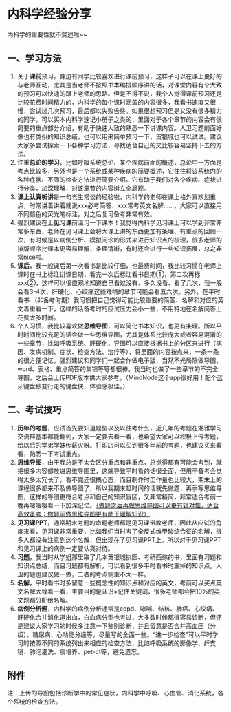 # 内科学经验分享

内科学的重要性就不赘述啦~~

## 一、学习方法

1. 关于**课前**预习，身边有同学比较喜欢进行课前预习，这样子可以在课上更好的与老师互动，尤其是当老师不按照书本编排顺序讲的话，对课堂内容有个大致的预习可以快速的跟上老师的思路。但是不得不说，我个人觉得课前预习还是比较花费时间精力的，内科学的每个课时涵盖的内容很多，我看书速度又很慢，尝试过几次预习，最后都以失败告终。如果很想预习但是又没有很多精力的同学，可以买本内科学速记小册子之类的，里面对于各个章节的内容会有很简要的重点部分介绍，有助于快速大致的熟悉一下讲课内容。人卫习题前面好像也有类似的知识总结，也可以用来简单预习一下，贺银城也可以试试。建议大家多尝试探索一下各种学习方法，寻找适合自己的又比较容易坚持下去的方法。
2. 注重**总论的学习**，比如呼吸系统总论、某个疾病前面的概述，总论中一方面是考点比较多，另外也是一个系统或某种疾病的简要概述，它往往将该系统内的各种症状、不同的检查方法进行简要介绍。它有助于我们对各个疾病、症状进行分类，加深理解，对该章节的内容树立全局观。
3. **课上认真听讲**是一句老生常谈的经验啦，内科学的老师在课上格外喜欢划重点，时常讲着讲着就说xxx必考简答、xxx常考英文名解……，大家可以直接用不同颜色的荧光笔标注，对之后复习备考非常有效。
4. 强烈建议在上**见习课**前温习一下课本！我觉得内科学见习课上可以学到非常非常多东西，老师在见习课上会将大课上讲的东西更加有条理、有重点的回顾一次，有时候是以病例分析、模拟问诊的形式来进行知识点的梳理，很多老师的排版顺序比课本更容易理解，条理清晰，有时还会进行一些知识拓展，总之非常nice啦。
5. **课后**，我一般课后第一次看书是比较仔细，也最费时间，我比较习惯在老师上课时在书上标注讲课日期，看完一次后标注看书日期①，第二次再标xxx②，这样可以很直观地知道自己看过没有、多久没看、看了几次，我一般会看3-4次，肝硬化、心绞痛这些难啃的章节可能会看五六次。另外，在平时看书 （非备考时期）我习惯把自己觉得可能比较重要的简答、名解和对应的英文着重看一下，这样的话备考时的应试压力会小一些，不用特地在名解简答上花费太多时间。
6. 个人习惯，我比较喜欢做**思维导图**，可以简化书本知识，也更有条理。所以平时时间比较充足的话会做一些思维导图，尤其是体系比较庞大或者容易混淆的一些章节，比如呼吸系统、肝硬化，导图可以直接根据书上的分区来进行（病因、发病机制、症状、检查方法、治疗等），将里面的内容按点来，一条一条的很方便记忆。强烈建议和同学们一起合作做电子版，当然不光局限做导图，word、表格、重点简答的集锦等等都很棒。我当时也做了一些章节的不完全导图，之后会上传PDF版本供大家参考。（MindNode这个app很好用！配个蓝牙键盘秒变行走的键盘侠，体验感极佳。）

## 二、考试技巧

1. **历年的考题**，应试首先要知道题型以及以往考什么，近几年的考题在湘雅学习交流群基本都能翻到，大家一定要去看一看，也希望大家可以积极上传考题，给以后的学弟学妹传薪火呀。打印店可以买到很多年前的考题，也建议买来看看，熟悉一下考试重点。
2. **思维导图**，由于我总是不太会区分重点和非重点，总觉得都有可能会考到，就把很多内容都放进思维导图里，这就导致平时看的话很全面，但用于备考会觉得太多太冗长了，看不完还很搞心态，而且制作时工作量也比较大，期末上的课程很多都来不及做导图了，所以我期末赶时间的话就先做题，再手写思维导图，这样的导图更符合考点和自己的知识盲区，又非常精简，非常适合考前一晚再嗖嗖嗖看一下加深记忆。<u>（做题之后再做思维导图可以更有针对性，适合高效备考；做题前做思维导图更有助于理解知识）</u>
3. **见习课PPT**，通常期末考题的命题老师都是见习课带教老师，因此从应试的角度来看，见习课非常重要，比如我们当时考了全反式维甲酸综合征的名解，很多人都没有注意到这个名解，但出现在了见习课PPT上。所以对于见习课PPT和见习课上的病例一定要认真对待。
4. **习题**，我当时从学姐那里取了几本贺银城执医、考研西综的书，里面有习题和知识点总结，而且习题都有解析，可以看到很多平时看书时漏掉的知识点。人卫的题也建议做一做，二者的考点侧重不太一样。
5. **名解**，平时看书时多留意一些概念性的知识点和对应的英文，考前可以买点英文名解大致看一看，主要目的是认识+记住关键词，很多老师都会把10%的英文题都分配给名解。
6. **病例分析题**，内科学的病例分析通常是copd、哮喘、结核、肺癌、心绞痛、肝硬化合并消化道出血，白血病分型也考过，大多数时候都很容易诊断，但还是建议大家学习的时候多注意一下鉴别诊断，并且留意是否合并高血压（分级）、糖尿病、心功能分级等，尽量写的全面一些。“进一步检查”可以平时学习时按照不同的系统列出来相应的检查方法，比如呼吸系统的影像学、纤支镜、肺泡灌洗、痰培养、pet-ct等，避免遗忘。

## 附件

注：上传的导图包括诊断学中的常见症状，内科学中呼吸、心血管、消化系统，各个系统的检查方法。
